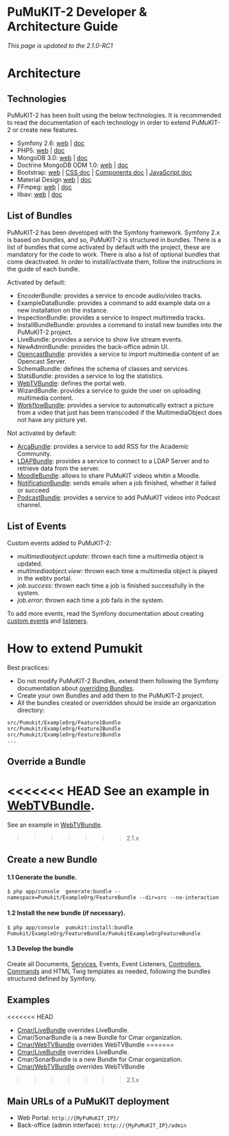 ﻿PuMuKIT-2 Developer & Architecture Guide
========================================

*This page is updated to the 2.1.0-RC1*

Architecture
============

Technologies
------------

PuMuKIT-2 has been built using the below technologies. It is recommended to read the documentation of each technology in order to extend PuMuKIT-2 or create new features.

* Symfony 2.6: [web](http://symfony.com) | [doc](http://symfony.com/doc/2.6/index.html)
* PHP5: [web](http://php.net/) | [doc](http://php.net/manual/en/)
* MongoDB 3.0: [web](https://www.mongodb.org/) | [doc](https://docs.mongodb.org/v3.0/)
* Doctrine MongoDB ODM 1.0: [web](http://www.doctrine-project.org/projects/mongodb-odm.html) | [doc](http://doctrine-mongodb-odm.readthedocs.org/en/latest/)
* Bootstrap: [web](http://getbootstrap.com/) | [CSS doc](http://getbootstrap.com/css/) | [Components doc](http://getbootstrap.com/components/) | [JavaScript doc](http://getbootstrap.com/javascript/)
* Material Design [web](http://www.google.com/design/spec/material-design/introduction.html) | [doc](https://fezvrasta.github.io/bootstrap-material-design/)
* FFmpeg: [web](https://www.ffmpeg.org/) | [doc](https://www.ffmpeg.org/documentation.html)
* libav: [web](https://libav.org/) | [doc](https://libav.org/documentation/)


List of Bundles
---------------

PuMuKIT-2 has been developed with the Symfony framework. Symfony 2.x is based on bundles, and so, PuMuKIT-2 is structured in bundles. There is a list of bundles that come activated by default with the project, these are mandatory for the code to work. There is also a list of optional bundles that come deactivated. In order to install/activate them, follow the instructions in the guide of each bundle.

Activated by default:
* EncoderBundle: provides a service to encode audio/video tracks.
* ExampleDataBundle: provides a command to add example data on a new installation on the instance.
* InspectionBundle: provides a service to inspect multimedia tracks.
* InstallBundleBundle: provides a command to install new bundles into the PuMuKIT-2 project.
* LiveBundle: provides a service to show live stream events.
* NewAdminBundle: provides the back-office admin UI.
* [OpencastBundle](https://github.com/campusdomar/PuMuKIT2/blob/master/src/Pumukit/OpencastBundle/Resources/doc/ConfigurationGuide.md): provides a service to import multimedia content of an Opencast Server.
* SchemaBundle: defines the schema of classes and services.
* StatsBundle: provides a service to log the statistics.
* [WebTVBundle](https://github.com/campusdomar/PuMuKIT2/blob/master/src/Pumukit/WebTVBundle/Resources/doc/OverrideGuide.md): defines the portal web.
* WizardBundle: provides a service to guide the user on uploading multimedia content.
* [WorkflowBundle](https://github.com/campusdomar/PuMuKIT2/blob/master/src/Pumukit/WorkflowBundle/Resources/doc/ConfigurationGuide.md): provides a service to automatically extract a picture from a video that just has been transcoded if the MultimediaObject does not have any picture yet.


Not activated by default:
* [ArcaBundle](https://github.com/campusdomar/PuMuKIT2/blob/2.1.x/src/Pumukit/ArcaBundle/Resources/doc/InstallationGuide.md): provides a service to add RSS for the Academic Community.
* [LDAPBundle](https://github.com/campusdomar/PuMuKIT2/blob/master/src/Pumukit/LDAPBundle/Resources/doc/AdminGuide.md): provides a service to connect to a LDAP Server and to retrieve data from the server.
* [MoodleBundle](https://github.com/campusdomar/PuMuKIT2/blob/master/src/Pumukit/MoodleBundle/Resources/doc/InstallationGuide.md): allows to share PuMuKIT videos whitin a Moodle.
* [NotificationBundle](https://github.com/campusdomar/PuMuKIT2/blob/master/src/Pumukit/NotificationBundle/Resources/doc/AdminGuide.md): sends emails when a job finished, whether it failed or succeed
* [PodcastBundle](https://github.com/campusdomar/PuMuKIT2/blob/master/src/Pumukit/PodcastBundle/Resources/doc/InstallationGuide.md): provides a service to add PuMuKIT videos into Podcast channel.


List of Events
--------------

Custom events added to PuMuKIT-2:
* *multimediaobject.update*: thrown each time a multimedia object is updated.
* *multimediaobject.view*: thrown each time a multimedia object is played in the webtv portal.
* *job.success*: thrown each time a job is finished successfully in the system.
* *job.error*: thrown each time a job fails in the system.

To add more events, read the Symfony documentation about creating [custom events](http://symfony.com/doc/current/components/event_dispatcher/introduction.html#creating-and-dispatching-an-event) and [listeners](http://symfony.com/doc/current/cookbook/event_dispatcher/event_listener.html).


How to extend Pumukit
=====================

Best practices:
* Do not modify PuMuKIT-2 Bundles, extend them following the Symfony documentation about [overriding Bundles](http://symfony.com/doc/current/cookbook/bundles/inheritance.html).
* Create your own Bundles and add them to the PuMuKIT-2 project.
* All the bundles created or overridden should be inside an organization directory:

```
src/Pumukit/ExampleOrg/Feature1Bundle
src/Pumukit/ExampleOrg/Feature2Bundle
src/Pumukit/ExampleOrg/Feature3Bundle
...
```


Override a Bundle
-----------------

<<<<<<< HEAD
See an example in [WebTVBundle](https://github.com/campusdomar/PuMuKIT2/blob/master/src/Pumukit/WebTVBundle/Resources/doc/OverrideGuide.md).
=======
See an example in [WebTVBundle](https://github.com/campusdomar/PuMuKIT2/blob/2.1.x/src/Pumukit/WebTVBundle/Resources/doc/OverrideGuide.md).
>>>>>>> 2.1.x


Create a new Bundle
----------------------

#### 1.1 Generate the bundle.

`
$ php app/console  generate:bundle --namespace=Pumukit/ExampleOrg/FeatureBundle --dir=src --no-interaction
`

#### 1.2 Install the new bundle (if necessary).
`
$ php app/console  pumukit:install:bundle Pumukit/ExampleOrg/FeatureBundle/PumukitExampleOrgFeatureBundle
`

#### 1.3 Develop the bundle

Create all Documents, [Services](http://symfony.com/doc/current/book/service_container.html), Events, Event Listeners, [Controllers](http://symfony.com/doc/current/book/controller.html), [Commands](http://symfony.com/doc/current/bundles/SensioGeneratorBundle/commands/generate_command.html) and HTML Twig templates as needed, following the bundles structured defined by Symfony.

Examples
--------

<<<<<<< HEAD
* [Cmar/LiveBundle](https://github.com/campusdomar/PuMuKIT2/blob/master/src/Pumukit/Cmar/LiveBundle/Resources/doc/AdminGuide.md) overrides LiveBundle.
* Cmar/SonarBundle is a new Bundle for Cmar organization.
* [Cmar/WebTVBundle](https://github.com/campusdomar/PuMuKIT2/blob/master/src/Pumukit/Cmar/WebTVBundle/Resources/doc/AdminGuide.md) overrides WebTVBundle
=======
* [Cmar/LiveBundle](https://github.com/campusdomar/PuMuKIT2/blob/2.1.x/src/Pumukit/Cmar/LiveBundle/Resources/doc/AdminGuide.md) overrides LiveBundle.
* Cmar/SonarBundle is a new Bundle for Cmar organization.
* [Cmar/WebTVBundle](https://github.com/campusdomar/PuMuKIT2/blob/2.1.x/src/Pumukit/Cmar/WebTVBundle/Resources/doc/AdminGuide.md) overrides WebTVBundle
>>>>>>> 2.1.x



Main URLs of a PuMuKIT deployment
---------------------------------
* Web Portal: `http://{MyPuMuKIT_IP}/`
* Back-office (admin interface): `http://{MyPuMuKIT_IP}/admin`
